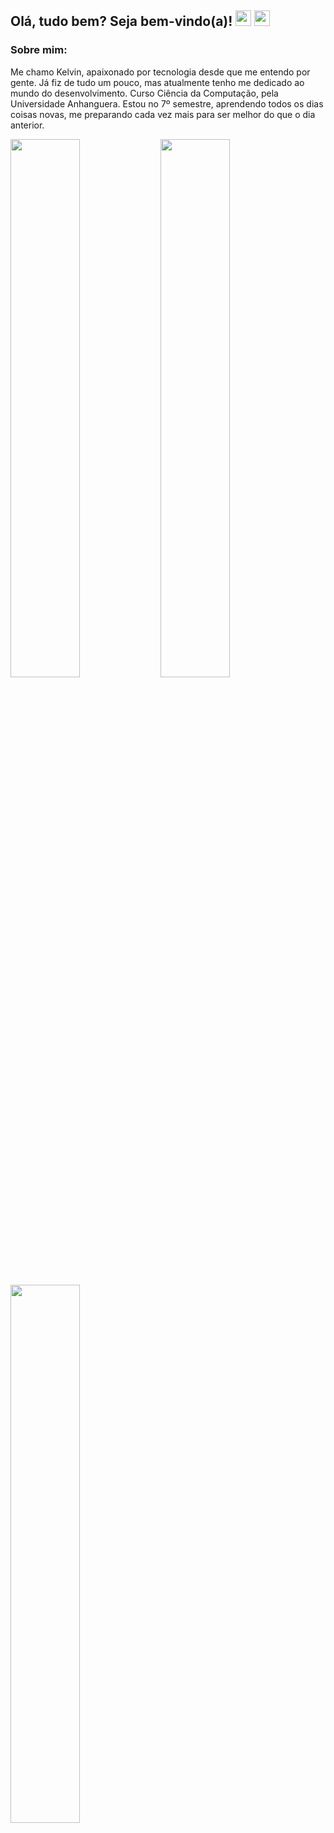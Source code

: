 
<h2>
    Olá, tudo bem? Seja bem-vindo(a)!
    <img width=25px
    	src="https://openmoji.org/data/color/svg/1F1E7-1F1F7.svg"
	/>
	<img width=25px
    	src="https://openmoji.org/data/color/svg/1F1E7-1F1F7.svg"
    />
</h2>

<h3>
    Sobre mim:
</h3>


<p align=left>
    Me chamo Kelvin, apaixonado por tecnologia desde que me entendo por gente. Já fiz de tudo um pouco, mas atualmente tenho me dedicado ao mundo do desenvolvimento.
    Curso Ciência da Computação, pela Universidade Anhanguera. Estou no 7º semestre, aprendendo todos os dias coisas novas, me preparando cada vez mais para ser melhor do que o dia anterior.
</p>

<img align="left" width=47% src="https://github-readme-stats.vercel.app/api?username=KelvinMarcondes&show_icons=true&theme=dark" />
 
<img align="left" width=47% src="http://github-readme-streak-stats.herokuapp.com?user=KelvinMarcondes&theme=github-dark-blue&date_format=j%20M%5B%20Y%5D&background=141414" />

<img align="left" width=47% src="https://github-readme-stats.vercel.app/api/top-langs/?username=KelvinMarcondes&layout=compact&theme=dark" />
